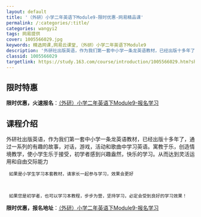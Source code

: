 ```yaml
---
layout: default
title: '（外研）小学二年英语下Module9-限时优惠-网易精品课'
permalink: /:categories/:title/
categories: wangyi2
tags: 网易提供
cover: 1005566029.jpg
keywords: 精选网课,网易云课堂,（外研）小学二年英语下Module9
description: '外研社出版英语，作为我们第一套中小学一条龙英语教材，已经出版十多年了，通过一系列的有趣的故事，对话，游戏，活动和歌曲中学'
classid: 1005566029
targetlink: https://study.163.com/course/introduction/1005566029.htm?share=1&shareId=1025206652&utm_campaign=share&utm_medium=iphoneShare&utm_source=&utm_u=1025206652
---
```


## 限时特惠

**限时优惠，火速报名**：[（外研）小学二年英语下Module9-报名学习](https://study.163.com/course/introduction/1005566029.htm?share=1&shareId=1025206652&utm_campaign=share&utm_medium=iphoneShare&utm_source=&utm_u=1025206652)

## 课程介绍

外研社出版英语，作为我们第一套中小学一条龙英语教材，已经出版十多年了，通过一系列的有趣的故事，对话，游戏，活动和歌曲中学习英语。寓教于乐，创造情境教学，使小学生乐于接受，初学者感到兴趣盎然，快乐的学习。从而达到灵活运用和自由交际能力



     如果是小学生学习本套教材，请家长一起参与学习，效果会更好



     如果您是初学者，也可以学习本教程，步步为营，坚持学习，必定会受到良好的学习效果！

**限时优惠，报名地址**：[（外研）小学二年英语下Module9-报名学习](https://study.163.com/course/introduction/1005566029.htm?share=1&shareId=1025206652&utm_campaign=share&utm_medium=iphoneShare&utm_source=&utm_u=1025206652)


